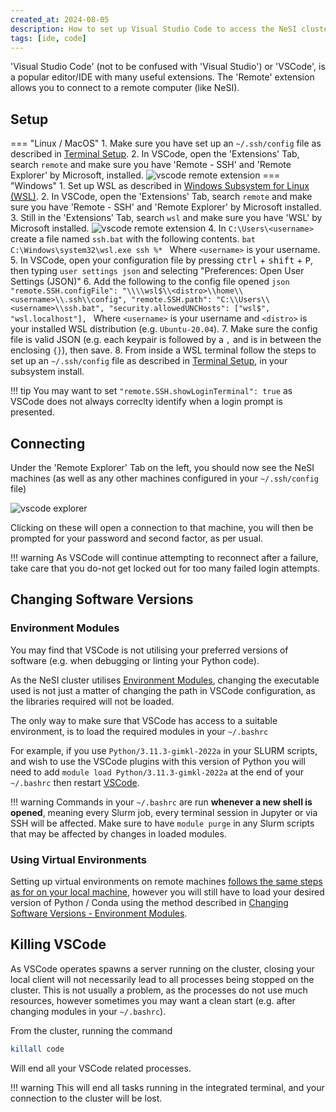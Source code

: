 ```yaml
---
created_at: 2024-08-05
description: How to set up Visual Studio Code to access the NeSI cluster
tags: [ide, code]
---
```


'Visual Studio Code' (not to be confused with 'Visual Studio') or 'VSCode', is a popular editor/IDE with many useful extensions.
The 'Remote' extension allows you to connect to a remote computer (like NeSI).

## Setup

=== "Linux / MacOS"
    1. Make sure you have set up an `~/.ssh/config` file as described in
    [Terminal Setup](../Terminal_Setup).
    2. In VSCode, open the 'Extensions' Tab, search `remote` and make sure you have 'Remote - SSH' and 'Remote Explorer' by Microsoft, installed.
    ![vscode remote extension](../../../assets/images/vscode-remote.png)
=== "Windows"
    1. Set up WSL as described in
    [Windows Subsystem for Linux (WSL)](Windows_Subsystem_for_Linux_WSL.md).
    2. In VSCode, open the 'Extensions' Tab, search `remote` and make sure you have 'Remote - SSH' and 'Remote Explorer' by Microsoft installed.
    3. Still in the 'Extensions' Tab, search `wsl` and make sure you have 'WSL' by Microsoft installed.
    ![vscode remote extension](../../../assets/images/vscode-remote.png)
    4. In `C:\Users\<username>` create a file named `ssh.bat` with the following contents.
      ```bat
      C:\Windows\system32\wsl.exe ssh %*
      ```
    Where `<username>` is your username.
    5. In VSCode, open your configuration file by pressing <kbd>ctrl</kbd> + <kbd>shift</kbd> + <kbd>P</kbd>, then typing `user settings json` and selecting "Preferences: Open User Settings (JSON)"
    6. Add the following to the config file opened
    ```json
    "remote.SSH.configFile": "\\\\wsl$\\<distro>\\home\\<username>\\.ssh\\config",
    "remote.SSH.path": "C:\\Users\\<username>\\ssh.bat",
    "security.allowedUNCHosts": ["wsl$", "wsl.localhost"],
    ```
    Where `<username>` is your username and `<distro>` is your installed WSL distribution (e.g. `Ubuntu-20.04`).
    7. Make sure the config file is valid JSON (e.g. each keypair is followed by a `,`
    and is in between the enclosing `{}`), then save.
    8. From inside a WSL terminal follow the steps to set up an `~/.ssh/config` file as described in
    [Terminal Setup](../Terminal_Setup), in your subsystem install.

!!! tip
    You may want to set `"remote.SSH.showLoginTerminal": true` as VSCode does not always correclty identify when a login prompt is presented.

## Connecting

Under the 'Remote Explorer' Tab on the left, you should now see the NeSI machines (as well as any other machines configured in your `~/.ssh/config` file)

![vscode explorer](../../../assets/images/vscode-explorer.png)

Clicking on these will open a connection to that machine, you will then be prompted for your password and second factor, as per usual.

!!! warning
    As VSCode will continue attempting to reconnect after a failure,
    take care that you do-not get locked out for too many failed login attempts.

## Changing Software Versions

### Environment Modules

You may find that VSCode is not utilising your preferred versions of software (e.g. when debugging or linting your Python code).

As the NeSI cluster utilises [Environment Modules](../../Getting_Started/Next_Steps/Submitting_your_first_job.md#environment-modules), changing the executable used is not just a matter of changing the path in VSCode configuration, as the libraries required will not be loaded.

The only way to make sure that VSCode has access to a suitable environment, is to load the required modules in your `~/.bashrc`

For example, if you use `Python/3.11.3-gimkl-2022a` in your SLURM scripts, and wish to use the VSCode plugins with this version of Python you will need to add `module load Python/3.11.3-gimkl-2022a` at the end of your `~/.bashrc`
then restart [VSCode](#killing-vscode).

!!! warning
    Commands in your `~/.bashrc` are run **whenever a new shell is opened**, meaning every Slurm job, every terminal session in Jupyter or via SSH will be affected. Make sure to have `module purge` in any Slurm scripts that may be affected by changes in loaded modules.

### Using Virtual Environments

Setting up virtual environments on remote machines [follows the same steps as for on your local machine](https://code.visualstudio.com/docs/python/environments), however you will still have to load your desired version of Python / Conda using the method described in [Changing Software Versions - Environment Modules](#environment-modules).

## Killing VSCode

As VSCode operates spawns a server running on the cluster, closing your local client will not necessarily lead to all processes being stopped on the cluster. This is not usually a problem, as the processes do not use much resources, however sometimes you may want a clean start (e.g. after changing modules in your `~/.bashrc`).

From the cluster, running the command

```sh
killall code
```

Will end all your VSCode related processes.

!!! warning
    This will end all tasks running in the integrated terminal, and your connection to the cluster will be lost.
